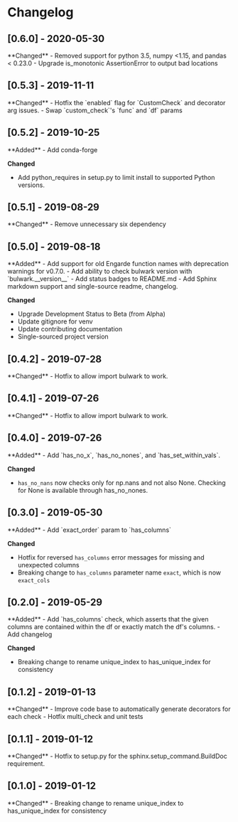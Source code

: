 Changelog
==========

<h2>[0.6.0] - 2020-05-30</h2>
**Changed**
- Removed support for python 3.5, numpy <1.15, and pandas < 0.23.0
- Upgrade is_monotonic AssertionError to output bad locations


<h2>[0.5.3] - 2019-11-11</h2>
**Changed**
- Hotfix the `enabled` flag for `CustomCheck` and decorator arg issues.
- Swap `custom_check`'s `func` and `df` params


<h2>[0.5.2] - 2019-10-25</h2>
**Added**
- Add conda-forge

**Changed**
- Add python_requires in setup.py to limit install to supported Python versions.


<h2>[0.5.1] - 2019-08-29</h2>
**Changed**
- Remove unnecessary six dependency


<h2>[0.5.0] - 2019-08-18</h2>
**Added**
- Add support for old Engarde function names with deprecation warnings for v0.7.0.
- Add ability to check bulwark version with `bulwark.__version__`
- Add status badges to README.md
- Add Sphinx markdown support and single-source readme, changelog.

**Changed**
- Upgrade Development Status to Beta (from Alpha)
- Update gitignore for venv
- Update contributing documentation
- Single-sourced project version

<h2>[0.4.2] - 2019-07-28</h2>
**Changed**
- Hotfix to allow import bulwark to work.

<h2>[0.4.1] - 2019-07-26</h2>
**Changed**
- Hotfix to allow import bulwark to work.

<h2>[0.4.0] - 2019-07-26</h2>
**Added**
- Add `has_no_x`, `has_no_nones`, and `has_set_within_vals`.

**Changed**
- `has_no_nans` now checks only for np.nans and not also None. Checking for None is available through has_no_nones.

<h2>[0.3.0] - 2019-05-30</h2>
**Added**
- Add `exact_order` param to `has_columns`

**Changed**
- Hotfix for reversed `has_columns` error messages for missing and unexpected columns
- Breaking change to `has_columns` parameter name `exact`, which is now `exact_cols`

<h2>[0.2.0] - 2019-05-29</h2>
**Added**
- Add `has_columns` check, which asserts that the given columns are contained within the df or exactly match the df's columns.
- Add changelog

**Changed**
- Breaking change to rename unique_index to has_unique_index for consistency


<h2>[0.1.2] - 2019-01-13</h2>
**Changed**
- Improve code base to automatically generate decorators for each check
- Hotfix multi_check and unit tests


<h2>[0.1.1] - 2019-01-12</h2>
**Changed**
- Hotfix to setup.py for the sphinx.setup_command.BuildDoc requirement.


<h2>[0.1.0] - 2019-01-12</h2>
**Changed**
- Breaking change to rename unique_index to has_unique_index for consistency
